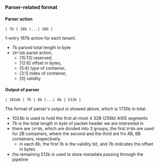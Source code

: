 ### Parser-related format

#### Parser action

```
| 7b | 16b |...| 16b |
```

1-entry 167b action for each tenant.

- 7b parsed total length in byte
- `10*16b` parse action, 
  - [15:13] reserved, 
  - [12:6] offset in bytes, 
  - [5:4] type of container, 
  - [3:1] index of container, 
  - [0] validity


#### Output of parser

```
| 1024b | 7b | 8b |...| 8b | 512b | 
```

The format of parser's output is showed above, which is 1735b in total.

- 1024b is used to hold the first at-most 4 32B (256b) AXIS segments
- 7b is the total length in byte of packet header we are interested in
- there are `24*8b`, which are divided into 3 groups, the first `8*8b` are used for 2B containers, where the second and the third are fro 4B, 8B containers, respectively.
  - in each 8b, the first 1b is the validity bit, and 7b indicates the offset in bytes
- the remaining 512b is used to store metadata passing through the pipeline
